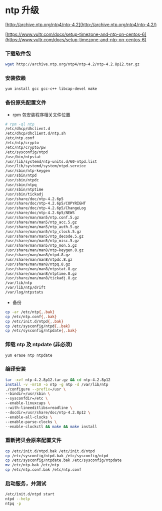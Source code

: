 # ntp 升级

[http://archive.ntp.org/ntp4/ntp-4.2](http://archive.ntp.org/ntp4/ntp-4.2/)

[https://www.vultr.com/docs/setup-timezone-and-ntp-on-centos-6](https://www.vultr.com/docs/setup-timezone-and-ntp-on-centos-6)

### 下载软件包

```bash
wget http://archive.ntp.org/ntp4/ntp-4.2/ntp-4.2.8p12.tar.gz
```

### 安装依赖

```bash
yum install gcc gcc-c++ libcap-devel make
```

### 备份原先配置文件

+  rpm 包安装程序相关文件位置

```bash
# rpm -ql ntp
/etc/dhcp/dhclient.d
/etc/dhcp/dhclient.d/ntp.sh
/etc/ntp.conf
/etc/ntp/crypto
/etc/ntp/crypto/pw
/etc/sysconfig/ntpd
/usr/bin/ntpstat
/usr/lib/systemd/ntp-units.d/60-ntpd.list
/usr/lib/systemd/system/ntpd.service
/usr/sbin/ntp-keygen
/usr/sbin/ntpd
/usr/sbin/ntpdc
/usr/sbin/ntpq
/usr/sbin/ntptime
/usr/sbin/tickadj
/usr/share/doc/ntp-4.2.6p5
/usr/share/doc/ntp-4.2.6p5/COPYRIGHT
/usr/share/doc/ntp-4.2.6p5/ChangeLog
/usr/share/doc/ntp-4.2.6p5/NEWS
/usr/share/man/man5/ntp.conf.5.gz
/usr/share/man/man5/ntp_acc.5.gz
/usr/share/man/man5/ntp_auth.5.gz
/usr/share/man/man5/ntp_clock.5.gz
/usr/share/man/man5/ntp_decode.5.gz
/usr/share/man/man5/ntp_misc.5.gz
/usr/share/man/man5/ntp_mon.5.gz
/usr/share/man/man8/ntp-keygen.8.gz
/usr/share/man/man8/ntpd.8.gz
/usr/share/man/man8/ntpdc.8.gz
/usr/share/man/man8/ntpq.8.gz
/usr/share/man/man8/ntpstat.8.gz
/usr/share/man/man8/ntptime.8.gz
/usr/share/man/man8/tickadj.8.gz
/var/lib/ntp
/var/lib/ntp/drift
/var/log/ntpstats
```

+ 备份

```bash
cp -ar /etc/ntp{,.bak}
cp /etc/ntp.conf{,.bak}
cp /etc/init.d/ntpd{,.bak}
cp /etc/sysconfig/ntpd{,.bak}
cp /etc/sysconfig/ntpdate{,.bak}
```

### 卸载 ntp 及 ntpdate (非必须)

```bash
yum erase ntp ntpdate
```

### 编译安装

```bash
tar -xvf ntp-4.2.8p12.tar.gz && cd ntp-4.2.8p12
install -v -m710 -o ntp -g ntp -d /var/lib/ntp
./configure --prefix=/usr \
--bindir=/usr/sbin \
--sysconfdir=/etc \
--enable-linuxcaps \
--with-lineeditlibs=readline \
--docdir=/usr/share/doc/ntp-4.2.8p12 \
--enable-all-clocks \
--enable-parse-clocks \
--enable-clockctl && make && make install
```

### 重新拷贝会原来配置文件

```bash
cp /etc/init.d/ntpd.bak /etc/init.d/ntpd
cp /etc/sysconfig/ntpd.bak /etc/sysconfig/ntpd
cp /etc/sysconfig/ntpdate.bak /etc/sysconfig/ntpdate
mv /etc/ntp.bak /etc/ntp
cp /etc/ntp.conf.bak /etc/ntp.conf
```

### 启动服务，并测试

```bash
/etc/init.d/ntpd start
ntpd --help
ntpq -p
```
